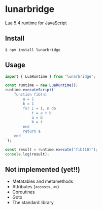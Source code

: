 # lunarbridge

Lua 5.4 runtime for JavaScript

## Install

```
$ npm install lunarbridge
```

## Usage

```javascript
import { LuaRuntime } from "lunarbridge";

const runtime = new LuaRuntime();
runtime.executeScript(`
    function fib(n)
        a = 1
        b = 1
        for i = 1, n do
            t = a + b
            a = b
            b = t
        end
        return a
    end
`);

const result = runtime.execute("fib(10)");
console.log(result);
```

## Not implemented (yet!!)

- Metatables and metamethods
- Attributes (`<const>`, `<>`)
- Coroutines
- Goto
- The standard library
